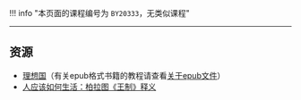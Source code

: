 !!! info "本页面的课程编号为 `BY20333`，无类似课程"

---

## 资源  
- [理想国](https://api.mir6.com/api/lanzou?url=https://cqu-openlib.lanzout.com/icgcW1wmticf&down=true)（有关epub格式书籍的教程请查看[关于epub文件](../技巧/计算机基础/关于epub文件.md)）  
- [人应该如何生活：柏拉图《王制》释义](https://api.mir6.com/api/lanzou?url=https://cqu-openlib.lanzout.com/i638M1wmthli&down=true)  